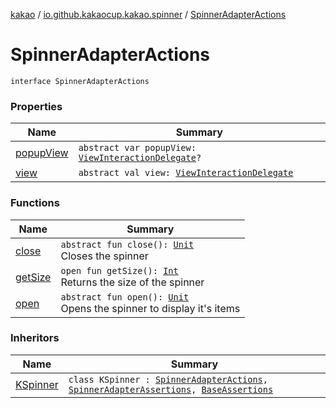 [kakao](../../index.md) / [io.github.kakaocup.kakao.spinner](../index.md) / [SpinnerAdapterActions](./index.md)

# SpinnerAdapterActions

`interface SpinnerAdapterActions`

### Properties

| Name | Summary |
|---|---|
| [popupView](popup-view.md) | `abstract var popupView: `[`ViewInteractionDelegate`](../../io.github.kakaocup.kakao.delegate/-view-interaction-delegate/index.md)`?` |
| [view](view.md) | `abstract val view: `[`ViewInteractionDelegate`](../../io.github.kakaocup.kakao.delegate/-view-interaction-delegate/index.md) |

### Functions

| Name | Summary |
|---|---|
| [close](close.md) | `abstract fun close(): `[`Unit`](https://kotlinlang.org/api/latest/jvm/stdlib/kotlin/-unit/index.html)<br>Closes the spinner |
| [getSize](get-size.md) | `open fun getSize(): `[`Int`](https://kotlinlang.org/api/latest/jvm/stdlib/kotlin/-int/index.html)<br>Returns the size of the spinner |
| [open](open.md) | `abstract fun open(): `[`Unit`](https://kotlinlang.org/api/latest/jvm/stdlib/kotlin/-unit/index.html)<br>Opens the spinner to display it's items |

### Inheritors

| Name | Summary |
|---|---|
| [KSpinner](../-k-spinner/index.md) | `class KSpinner : `[`SpinnerAdapterActions`](./index.md)`, `[`SpinnerAdapterAssertions`](../-spinner-adapter-assertions/index.md)`, `[`BaseAssertions`](../../io.github.kakaocup.kakao.common.assertions/-base-assertions/index.md) |
